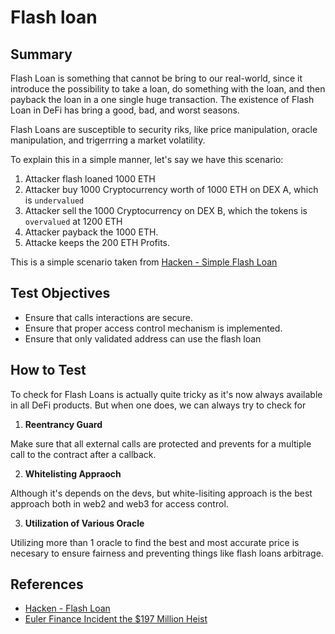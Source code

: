 # Flash loan

## Summary

Flash Loan is something that cannot be bring to our real-world, since it introduce the possibility to take a loan, do something with the loan, and then payback the loan in a one single huge transaction. The existence of Flash Loan in DeFi has bring a good, bad, and worst seasons.

Flash Loans are susceptible to security riks, like price manipulation, oracle manipulation, and trigerrring a market volatility.

To explain this in a simple manner, let's say we have this scenario:
1. Attacker flash loaned 1000 ETH
2. Attacker buy 1000 Cryptocurrency worth of 1000 ETH on DEX A, which is `undervalued`
3. Attacker sell the 1000 Cryptocurrency on DEX B, which the tokens is `overvalued` at 1200 ETH
4. Attacker payback the 1000 ETH.
5. Attacke keeps the 200 ETH Profits.

This is a simple scenario taken from [Hacken - Simple Flash Loan](https://hacken.io/discover/flash-loan-attacks/)

## Test Objectives

- Ensure that calls interactions are secure.
- Ensure that proper access control mechanism is implemented.
- Ensure that only validated address can use the flash loan

## How to Test

To check for Flash Loans is actually quite tricky as it's now always available in all DeFi products. But when one does, we can always try to check for

1. **Reentrancy Guard**

Make sure that all external calls are protected and prevents for a multiple call to the contract after a callback.

2. **Whitelisting Appraoch**

Although it's depends on the devs, but white-lisiting approach is the best approach both in web2 and web3 for access control.

3. **Utilization of Various Oracle**

Utilizing more than 1 oracle to find the best and most accurate price is necesary to ensure fairness and preventing things like flash loans arbitrage.

## References

- [Hacken - Flash Loan](https://hacken.io/discover/flash-loan-attacks/)
- [Euler Finance Incident the $197 Million Heist](https://www.chainalysis.com/blog/euler-finance-flash-loan-attack/)